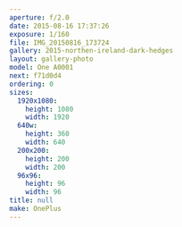 ```yaml
---
aperture: f/2.0
date: 2015-08-16 17:37:26
exposure: 1/160
file: IMG_20150816_173724
gallery: 2015-northen-ireland-dark-hedges
layout: gallery-photo
model: One A0001
next: f71d0d4
ordering: 0
sizes:
  1920x1080:
    height: 1080
    width: 1920
  640w:
    height: 360
    width: 640
  200x200:
    height: 200
    width: 200
  96x96:
    height: 96
    width: 96
title: null
make: OnePlus
---
```


